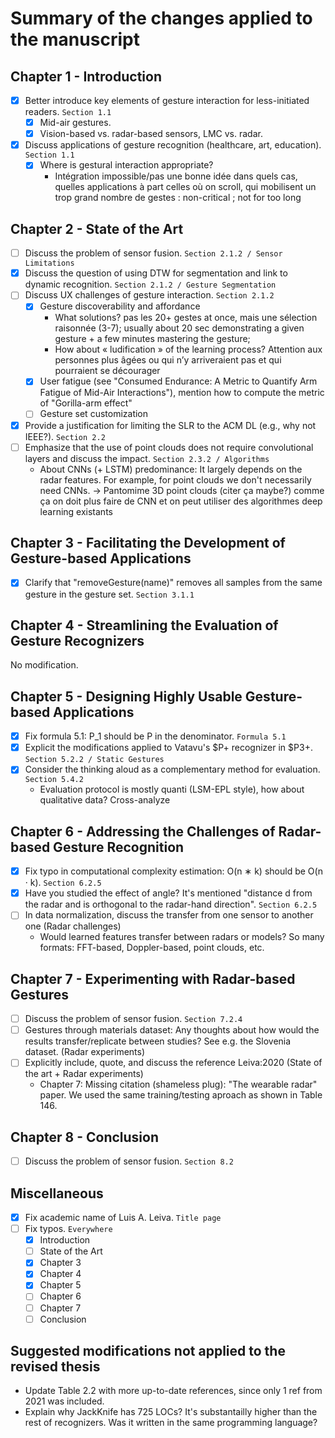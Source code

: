 # Summary of the changes applied to the manuscript
## Chapter 1 - Introduction
- [x] Better introduce key elements of gesture interaction for less-initiated readers. `Section 1.1`
  - [x] Mid-air gestures.
  - [x] Vision-based vs. radar-based sensors, LMC vs. radar.
- [x] Discuss applications of gesture recognition (healthcare, art, education). `Section 1.1`
  - [x] Where is gestural interaction appropriate?
    - Intégration impossible/pas une bonne idée dans quels cas, quelles applications à part celles où on scroll, qui mobilisent un trop grand nombre de gestes : non-critical ; not for too long

## Chapter 2 - State of the Art
- [ ] Discuss the problem of sensor fusion. `Section 2.1.2 / Sensor Limitations`
- [x] Discuss the question of using DTW for segmentation and link to dynamic recognition. `Section 2.1.2 / Gesture Segmentation`
- [ ] Discuss UX challenges of gesture interaction. `Section 2.1.2`
  - [x] Gesture discoverability and affordance
    - What solutions? pas les 20+ gestes at once, mais une sélection raisonnée (3-7); usually about 20 sec demonstrating a given gesture + a few minutes mastering the gesture; 
    - How about « ludification » of the learning process? Attention aux personnes plus âgées ou qui n’y arriveraient pas et qui pourraient se décourager
  - [x] User fatigue (see "Consumed Endurance: A Metric to Quantify Arm Fatigue of Mid-Air Interactions"), mention how to compute the metric of "Gorilla-arm effect"
  - [ ] Gesture set customization
- [x] Provide a justification for limiting the SLR to the ACM DL (e.g., why not IEEE?). `Section 2.2`
- [ ] Emphasize that the use of point clouds does not require convolutional layers and discuss the impact. `Section 2.3.2 / Algorithms`
  - About CNNs (+ LSTM) predominance: It largely depends on the radar features. For example, for point clouds we don't necessarily need CNNs. -> Pantomime 3D point clouds (citer ça maybe?) comme ça on doit plus faire de CNN et on peut utiliser des algorithmes deep learning existants

## Chapter 3 - Facilitating the Development of Gesture-based Applications
- [x] Clarify that "removeGesture(name)" removes all samples from the same gesture in the gesture set. `Section 3.1.1`

## Chapter 4 - Streamlining the Evaluation of Gesture Recognizers
No modification.

## Chapter 5 - Designing Highly Usable Gesture-based Applications
- [x] Fix formula 5.1: P_1 should be P in the denominator. `Formula 5.1`
- [x] Explicit the modifications applied to Vatavu's $P+ recognizer in $P3+. `Section 5.2.2 / Static Gestures`
- [x] Consider the thinking aloud as a complementary method for evaluation. `Section 5.4.2`
  - Evaluation protocol is mostly quanti (LSM-EPL style), how about qualitative data? Cross-analyze 

## Chapter 6 - Addressing the Challenges of Radar-based Gesture Recognition
- [x] Fix typo in computational complexity estimation: O(n ∗ k) should be O(n · k). `Section 6.2.5`
- [x] Have you studied the effect of angle? It's mentioned "distance d from the radar and is orthogonal to the radar-hand direction". `Section 6.2.5`
- [ ] In data normalization, discuss the transfer from one sensor to another one (Radar challenges)
  - Would learned features transfer between radars or models? So many formats: FFT-based, Doppler-based, point clouds, etc.

## Chapter 7 - Experimenting with Radar-based Gestures
- [ ] Discuss the problem of sensor fusion. `Section 7.2.4`
- [ ] Gestures through materials dataset: Any thoughts about how would the results transfer/replicate between studies? See e.g. the Slovenia dataset. (Radar experiments)
- [ ] Explicitly include, quote, and discuss the reference Leiva:2020 (State of the art + Radar experiments)
  - Chapter 7: Missing citation (shameless plug): "The wearable radar" paper. We used the same training/testing aproach as shown in Table 146.

## Chapter 8 - Conclusion
- [ ] Discuss the problem of sensor fusion. `Section 8.2`

## Miscellaneous
- [x] Fix academic name of Luis A. Leiva. `Title page`
- [ ] Fix typos. `Everywhere`
  - [x] Introduction
  - [ ] State of the Art
  - [x] Chapter 3
  - [x] Chapter 4
  - [x] Chapter 5
  - [ ] Chapter 6
  - [ ] Chapter 7
  - [ ] Conclusion 

## Suggested modifications not applied to the revised thesis
- 	Update Table 2.2 with more up-to-date references, since only 1 ref from 2021 was included.
- 	Explain why JackKnife has 725 LOCs? It's substantailly higher than the rest of recognizers. Was it written in the same programming language?

	

